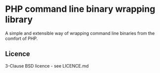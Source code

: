 # PHP command line binary wrapping library

A simple and extensible way of wrapping command line binaries from the comfort of PHP.

## Licence

3-Clause BSD licence - see LICENCE.md
